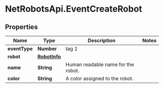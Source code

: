 # NetRobotsApi.EventCreateRobot

## Properties
Name | Type | Description | Notes
------------ | ------------- | ------------- | -------------
**eventType** | **Number** | tag 1 | 
**robot** | [**RobotInfo**](RobotInfo.md) |  | 
**name** | **String** | Human readable name for the robot. | 
**color** | **String** | A color assigned to the robot. | 


